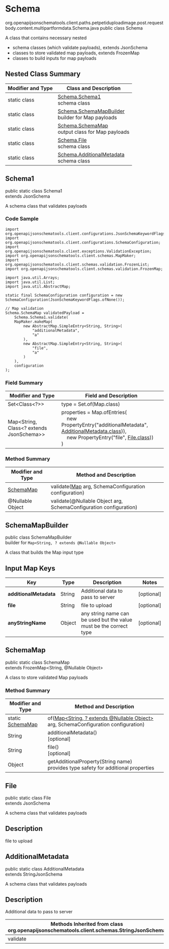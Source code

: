 # Schema
org.openapijsonschematools.client.paths.petpetiduploadimage.post.requestbody.content.multipartformdata.Schema.java
public class Schema

A class that contains necessary nested
- schema classes (which validate payloads), extends JsonSchema
- classes to store validated map payloads, extends FrozenMap
- classes to build inputs for map payloads

## Nested Class Summary
| Modifier and Type | Class and Description |
| ----------------- | ---------------------- |
| static class | [Schema.Schema1](#schema1)<br> schema class |
| static class | [Schema.SchemaMapBuilder](#schemamapbuilder)<br> builder for Map payloads |
| static class | [Schema.SchemaMap](#schemamap)<br> output class for Map payloads |
| static class | [Schema.File](#file)<br> schema class |
| static class | [Schema.AdditionalMetadata](#additionalmetadata)<br> schema class |

## Schema1
public static class Schema1<br>
extends JsonSchema

A schema class that validates payloads

### Code Sample
```
import org.openapijsonschematools.client.configurations.JsonSchemaKeywordFlags;
import org.openapijsonschematools.client.configurations.SchemaConfiguration;
import org.openapijsonschematools.client.exceptions.ValidationException;
import org.openapijsonschematools.client.schemas.MapMaker;
import org.openapijsonschematools.client.schemas.validation.FrozenList;
import org.openapijsonschematools.client.schemas.validation.FrozenMap;

import java.util.Arrays;
import java.util.List;
import java.util.AbstractMap;

static final SchemaConfiguration configuration = new SchemaConfiguration(JsonSchemaKeywordFlags.ofNone());

// Map validation
Schema.SchemaMap validatedPayload =
    Schema.Schema1.validate(
    MapMaker.makeMap(
        new AbstractMap.SimpleEntry<String, String>(
            "additionalMetadata",
            "a"
        ),
        new AbstractMap.SimpleEntry<String, String>(
            "file",
            "a"
        )
    ),
    configuration
);
```

### Field Summary
| Modifier and Type | Field and Description |
| ----------------- | ---------------------- |
| Set<Class<?>> | type = Set.of(Map.class) |
| Map<String, Class<? extends JsonSchema>> | properties = Map.ofEntries(<br>&nbsp;&nbsp;&nbsp;&nbsp;new PropertyEntry("additionalMetadata", [AdditionalMetadata.class](#additionalmetadata))),<br>&nbsp;&nbsp;&nbsp;&nbsp;new PropertyEntry("file", [File.class](#file)))<br>)<br> |

### Method Summary
| Modifier and Type | Method and Description |
| ----------------- | ---------------------- |
| [SchemaMap](#schemamap) | validate([Map<?, ?>](#schemamapbuilder) arg, SchemaConfiguration configuration) |
| @Nullable Object | validate(@Nullable Object arg, SchemaConfiguration configuration) |
## SchemaMapBuilder
public class SchemaMapBuilder<br>
builder for `Map<String, ? extends @Nullable Object>`

A class that builds the Map input type

## Input Map Keys
| Key | Type |  Description | Notes |
| --- | ---- | ------------ | ----- |
| **additionalMetadata** | String | Additional data to pass to server | [optional] |
| **file** | String | file to upload | [optional] |
| **anyStringName** | Object | any string name can be used but the value must be the correct type | [optional] |

## SchemaMap
public static class SchemaMap<br>
extends FrozenMap<String, @Nullable Object>

A class to store validated Map payloads

### Method Summary
| Modifier and Type | Method and Description |
| ----------------- | ---------------------- |
| static [SchemaMap](#schemamap) | of([Map<String, ? extends @Nullable Object>](#schemamapbuilder) arg, SchemaConfiguration configuration) |
| String | additionalMetadata()<br>[optional] |
| String | file()<br>[optional] |
| Object | getAdditionalProperty(String name)<br>provides type safety for additional properties |

## File
public static class File<br>
extends JsonSchema

A schema class that validates payloads

## Description
file to upload

## AdditionalMetadata
public static class AdditionalMetadata<br>
extends StringJsonSchema

A schema class that validates payloads

## Description
Additional data to pass to server

| Methods Inherited from class org.openapijsonschematools.client.schemas.StringJsonSchema |
| ------------------------------------------------------------------ |
| validate                                                           |
